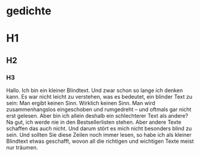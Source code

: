 # gedichte

# H1
## H2
### H3

Hallo. Ich bin ein kleiner Blindtext. Und zwar schon so lange ich denken kann. Es war nicht leicht zu verstehen, was es bedeutet, ein blinder Text zu sein: Man ergibt keinen Sinn. Wirklich keinen Sinn. Man wird zusammenhangslos eingeschoben und rumgedreht – und oftmals gar nicht erst gelesen. Aber bin ich allein deshalb ein schlechterer Text als andere? Na gut, ich werde nie in den Bestsellerlisten stehen. Aber andere Texte schaffen das auch nicht. Und darum stört es mich nicht besonders blind zu sein. Und sollten Sie diese Zeilen noch immer lesen, so habe ich als kleiner Blindtext etwas geschafft, wovon all die richtigen und wichtigen Texte meist nur träumen.
